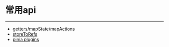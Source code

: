 <h1>常用api</h1>
<hr>
<div class="mt-2">
<ul>
  <li>
    <a 
      href="https://codesandbox.io/p/devbox/pinia-getter-mapstate-mapactions-3r3jmh" 
      target="_blank"
    >
      getters/mapState/mapActions
    </a>
  </li>
  <li>
    <a 
      href="https://codesandbox.io/p/devbox/pinia-storetorefs-vwcwk8" 
      target="_blank"
    >
      storeToRefs
    </a>
  </li>
    <li>
    <a 
      href="https://codesandbox.io/p/devbox/pinia-plugins-example-76qvkv" 
      target="_blank"
    >
      pinia plugins
    </a>
  </li>
</ul>
</div>